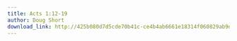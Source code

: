 ```yaml
---
title: Acts 1:12-19
author: Doug Short
download_link: http://425b080d7d5cde70b41c-ce4b4ab6661e18314f060829ab9d3455.r81.cf2.rackcdn.com/2013-10-27-acts_1_12_19.mp3
---
```

